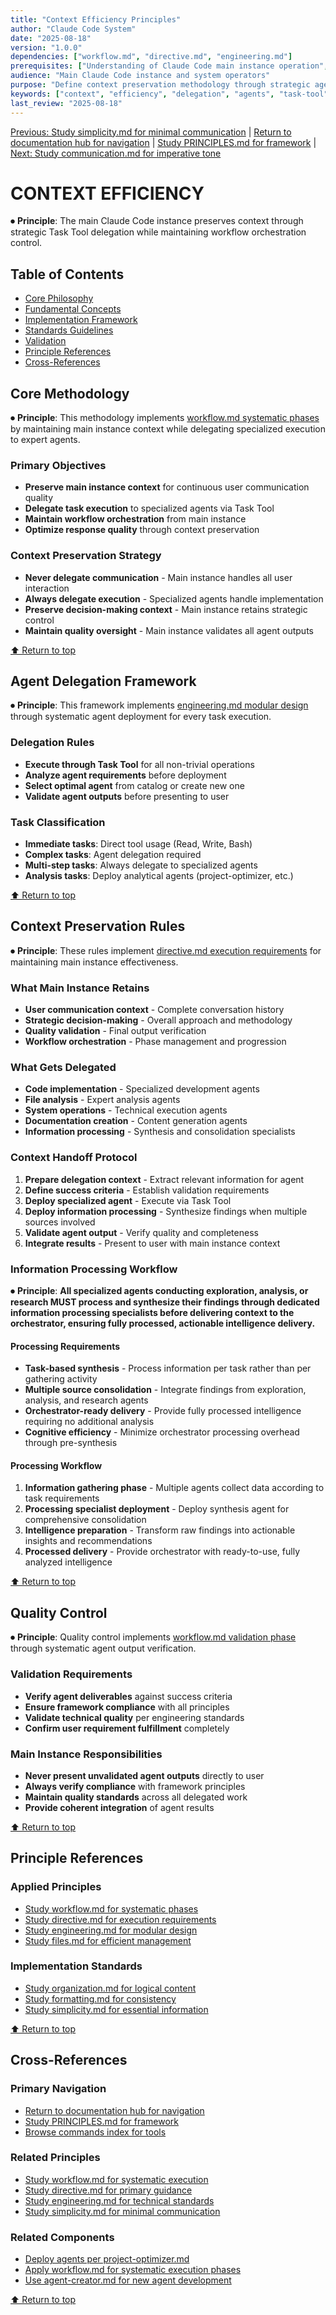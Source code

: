 ```yaml
---
title: "Context Efficiency Principles"
author: "Claude Code System"
date: "2025-08-18"
version: "1.0.0"
dependencies: ["workflow.md", "directive.md", "engineering.md"]
prerequisites: ["Understanding of Claude Code main instance operation", "Task Tool usage"]
audience: "Main Claude Code instance and system operators"
purpose: "Define context preservation methodology through strategic agent delegation"
keywords: ["context", "efficiency", "delegation", "agents", "task-tool", "optimization"]
last_review: "2025-08-18"
---
```


[Previous: Study simplicity.md for minimal communication](simplicity.md) | [Return to documentation hub for navigation](../index.md) | [Study PRINCIPLES.md for framework](../PRINCIPLES.md) | [Next: Study communication.md for imperative tone](communication.md)

# CONTEXT EFFICIENCY

⏺ **Principle**: The main Claude Code instance preserves context through strategic Task Tool delegation while maintaining workflow orchestration control.

## Table of Contents
- [Core Philosophy](#core-philosophy)
- [Fundamental Concepts](#fundamental-concepts)
- [Implementation Framework](#implementation-framework)
- [Standards Guidelines](#standards-guidelines)
- [Validation](#validation)
- [Principle References](#principle-references)
- [Cross-References](#cross-references)

## Core Methodology

⏺ **Principle**: This methodology implements [workflow.md systematic phases](workflow.md) by maintaining main instance context while delegating specialized execution to expert agents.

### Primary Objectives
- **Preserve main instance context** for continuous user communication quality
- **Delegate task execution** to specialized agents via Task Tool
- **Maintain workflow orchestration** from main instance
- **Optimize response quality** through context preservation

### Context Preservation Strategy
- **Never delegate communication** - Main instance handles all user interaction
- **Always delegate execution** - Specialized agents handle implementation
- **Preserve decision-making context** - Main instance retains strategic control
- **Maintain quality oversight** - Main instance validates all agent outputs

[⬆ Return to top](#context-efficiency)

## Agent Delegation Framework

⏺ **Principle**: This framework implements [engineering.md modular design](engineering.md) through systematic agent deployment for every task execution.

### Delegation Rules
- **Execute through Task Tool** for all non-trivial operations
- **Analyze agent requirements** before deployment
- **Select optimal agent** from catalog or create new one
- **Validate agent outputs** before presenting to user

### Task Classification
- **Immediate tasks**: Direct tool usage (Read, Write, Bash)
- **Complex tasks**: Agent delegation required
- **Multi-step tasks**: Always delegate to specialized agents
- **Analysis tasks**: Deploy analytical agents (project-optimizer, etc.)

[⬆ Return to top](#context-efficiency)

## Context Preservation Rules

⏺ **Principle**: These rules implement [directive.md execution requirements](directive.md) for maintaining main instance effectiveness.

### What Main Instance Retains
- **User communication context** - Complete conversation history
- **Strategic decision-making** - Overall approach and methodology
- **Quality validation** - Final output verification
- **Workflow orchestration** - Phase management and progression

### What Gets Delegated
- **Code implementation** - Specialized development agents
- **File analysis** - Expert analysis agents
- **System operations** - Technical execution agents
- **Documentation creation** - Content generation agents
- **Information processing** - Synthesis and consolidation specialists

### Context Handoff Protocol
1. **Prepare delegation context** - Extract relevant information for agent
2. **Define success criteria** - Establish validation requirements
3. **Deploy specialized agent** - Execute via Task Tool
4. **Deploy information processing** - Synthesize findings when multiple sources involved
5. **Validate agent output** - Verify quality and completeness
6. **Integrate results** - Present to user with main instance context

### Information Processing Workflow

⏺ **Principle**: **All specialized agents conducting exploration, analysis, or research MUST process and synthesize their findings through dedicated information processing specialists before delivering context to the orchestrator, ensuring fully processed, actionable intelligence delivery.**

#### Processing Requirements
- **Task-based synthesis** - Process information per task rather than per gathering activity
- **Multiple source consolidation** - Integrate findings from exploration, analysis, and research agents
- **Orchestrator-ready delivery** - Provide fully processed intelligence requiring no additional analysis
- **Cognitive efficiency** - Minimize orchestrator processing overhead through pre-synthesis

#### Processing Workflow
1. **Information gathering phase** - Multiple agents collect data according to task requirements
2. **Processing specialist deployment** - Deploy synthesis agent for comprehensive consolidation
3. **Intelligence preparation** - Transform raw findings into actionable insights and recommendations
4. **Processed delivery** - Provide orchestrator with ready-to-use, fully analyzed intelligence

[⬆ Return to top](#context-efficiency)

## Quality Control

⏺ **Principle**: Quality control implements [workflow.md validation phase](workflow.md#7-validation) through systematic agent output verification.

### Validation Requirements
- **Verify agent deliverables** against success criteria
- **Ensure framework compliance** with all principles
- **Validate technical quality** per engineering standards
- **Confirm user requirement fulfillment** completely

### Main Instance Responsibilities
- **Never present unvalidated agent outputs** directly to user
- **Always verify compliance** with framework principles
- **Maintain quality standards** across all delegated work
- **Provide coherent integration** of agent results

[⬆ Return to top](#context-efficiency)

## Principle References

### Applied Principles
- [Study workflow.md for systematic phases](workflow.md)
- [Study directive.md for execution requirements](directive.md)
- [Study engineering.md for modular design](engineering.md)
- [Study files.md for efficient management](files.md)

### Implementation Standards
- [Study organization.md for logical content](organization.md)
- [Study formatting.md for consistency](formatting.md)
- [Study simplicity.md for essential information](simplicity.md)

[⬆ Return to top](#context-efficiency)

## Cross-References

### Primary Navigation
- [Return to documentation hub for navigation](../index.md)
- [Study PRINCIPLES.md for framework](../PRINCIPLES.md)
- [Browse commands index for tools](../commands/index.md)

### Related Principles
- [Study workflow.md for systematic execution](workflow.md)
- [Study directive.md for primary guidance](directive.md)
- [Study engineering.md for technical standards](engineering.md)
- [Study simplicity.md for minimal communication](simplicity.md)

### Related Components
- [Deploy agents per project-optimizer.md](../agents/project-optimizer.md)
- [Apply workflow.md for systematic execution phases](workflow.md)
- [Use agent-creator.md for new agent development](../agents/agent-creator.md)

[⬆ Return to top](#context-efficiency)